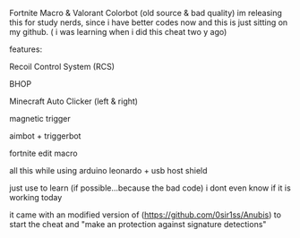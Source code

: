 Fortnite Macro & Valorant Colorbot (old source & bad quality) im releasing this for study nerds, since i have better codes now and this is just sitting on my github. ( i was learning when i did this cheat two y ago)

features:

Recoil Control System (RCS)

BHOP

Minecraft Auto Clicker (left & right)

magnetic trigger

aimbot + triggerbot

fortnite edit macro

all this while using arduino leonardo + usb host shield

just use to learn (if possible...because the bad code) i dont even know if it is working today

it came with an modified version of (https://github.com/0sir1ss/Anubis) to start the cheat and "make an protection against signature detections"
